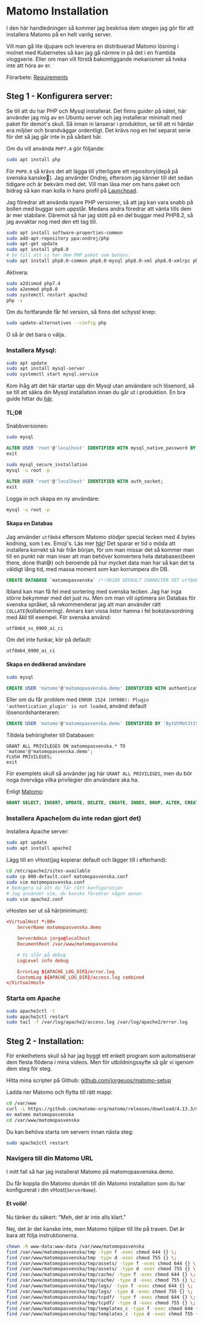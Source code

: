 # Matomo Installation

I den här handledningen så kommer jag beskriva dem stegen jag gör för att installera Matomo på en helt vanlig server.

Vill man gå lite djupare och leverera en distribuerad Matomo lösning i molnet med Kubernetes så kan jag gå närmre in på det i en framtida vloggserie. Eller om man vill förstå bakomliggande mekanismer så tveka inte att höra av er.


Förarbete:
[Requirements](https://matomo.org/docs/requirements/requirements/)


## Steg 1 - Konfigurera server:

Se till att du har PHP och Mysql installerat. Det finns guider på nätet, här använder jag mig av en Ubuntu server och jag installerar minimalt med paket för demot's skull. Så innan ni lanserar i produktion, se till att ni härdar era miljöer och brandväggar ordentligt. Det krävs nog en hel separat serie för det så jag går inte in på sådant här.

Om du vill använda `PHP7.4` gör följande:
```bash
sudo apt install php
```

För `PHP8.0` så krävs det att lägga till ytterligare ett repository(depå på svenska kanske🤔). Jag använder Ondrej, eftersom jag känner till det sedan tidigare och är bekväm med det. Vill man läsa mer om hans paket och bidrag så kan man kolla in hans profil på [Launchpad](https://launchpad.net/~ondrej).

Jag föredrar att använda nyare PHP versioner, så att jag kan vara snabb på bollen med buggar som uppstår. Medans andra föredrar att vänta tills dem är mer stabilare. Däremot så har jag stött på en del buggar med PHP8.2, så jag avvaktar nog med den ett tag till.

```bash
sudo apt install software-properties-common
sudo add-apt-repository ppa:ondrej/php
sudo apt-get update
sudo apt install php8.0
# Se till att vi har dem PHP paket som behövs.
sudo apt install php8.0-common php8.0-mysql php8.0-xml php8.0-xmlrpc php8.0-curl php8.0-gd php8.0-imagick php8.0-cli php8.0-dev php8.0-imap php8.0-mbstring php8.0-opcache php8.0-soap php8.0-zip php8.0-intl -y
```

Aktivera:
```bash
sudo a2dismod php7.4
sudo a2enmod php8.0
sudo systemctl restart apache2
php -v
```
Om du fortfarande får fel version, så finns det schysst knep:
```bash
sudo update-alternatives --config php
```
O så är det bara o välja.



### Installera Mysql:

```bash
sudo apt update
sudo apt install mysql-server
sudo systemctl start mysql.service
```
Kom ihåg att det här startar upp din Mysql utan användare och lösenord, så se till att säkra din Mysql installation innan du går ut i produktion. En bra guide hittar du [här](https://www.digitalocean.com/community/tutorials/how-to-install-mysql-on-ubuntu-20-04).

#### TL;DR

Snabbversionen:
```bash
sudo mysql
```
```sql
ALTER USER 'root'@'localhost' IDENTIFIED WITH mysql_native_password BY 'password';
exit
```
```bash
sudo mysql_secure_installation
mysql -u root -p
```
```sql
ALTER USER 'root'@'localhost' IDENTIFIED WITH auth_socket;
exit
```

Logga in och skapa en ny användare:
```bash
mysql -u root -p
```

#### Skapa en Databas

Jag använder `utf8mb4` eftersom Matomo stödjer special tecken med 4 bytes kodning, som t.ex. Emoji's. Läs mer [här](https://matomo.org/faq/how-to-update/how-to-convert-the-database-to-utf8mb4-charset/)!
Det sparar er tid o möda att installera korrekt så här från början, för om man missar det så kommer man till en punkt när man inser att man behöver konvertera hela databasen(been there, done that😅) och beroende på hur mycket data man har så kan det ta väldigt lång tid, med massa moment som kan korrumpera din DB.

```sql
CREATE DATABASE `matomopasvenska` /*!40100 DEFAULT CHARACTER SET utf8mb4 COLLATE utf8mb4_0900_ai_ci */ /*!80016 DEFAULT ENCRYPTION='N' */
```
Ibland kan man få fel med sortering med svenska tecken. Jag har inga större bekymmer med det just nu. Men om man vill optimera sin Databas för svenska språket, så rekommenderar jag att man använder rätt `COLLATE`(kollationering). Annars kan vissa listor hamna i fel bokstavsordning med `ÅÄÖ` till exempel.
För svenska använd:
```
utf8mb4_sv_0900_ai_ci
```
Om det inte funkar, kör på default:
```
utf8mb4_0900_ai_ci
```

#### Skapa en dedikerad användare

```bash
sudo mysql
```
```sql
CREATE USER 'matomo'@'matomopasvenska.demo' IDENTIFIED WITH authentication_plugin BY 'BytUtMot3ttSäkertLösenord!';
```

Eller om du får problem med `ERROR 1524 (HY000): Plugin 'authentication_plugin' is not loaded`, använd default lösenordshanteraren:
```sql
CREATE USER 'matomo'@'matomopasvenska.demo' IDENTIFIED BY 'BytUtMot3ttSäkertLösenord!';
```

Tilldela behörigheter till Databasen:
```
GRANT ALL PRIVILEGES ON matomopasvenska.* TO 'matomo'@'matomopasvenska.demo';
FLUSH PRIVILEGES;
exit
```
För exemplets skull så använder jag här `GRANT ALL PRIVILEGES`, men du bör noga överväga vilka privilegier din användare ska ha.

Enligt [Matomo](https://matomo.org/faq/troubleshooting/how-do-i-check-if-my-mysql-user-has-all-required-grants/):
```sql
GRANT SELECT, INSERT, UPDATE, DELETE, CREATE, INDEX, DROP, ALTER, CREATE TEMPORARY TABLES, LOCK TABLES ON matomo_db_name_here.* TO 'matomo'@'localhost';
```

### Installera Apache(om du inte redan gjort det)

Installera Apache server:
```bash
sudo apt update
sudo apt install apache2
```

Lägg till en vHost(jag kopierar default och lägger till i efterhand):
```bash
cd /etc/apache2/sites-available
sudo cp 000-default.conf matomopasvenska.conf
sudo vim matomopasvenska.conf
# Redigera så att du får rätt konfiguration
# Jag använder vim, du kanske föredrar någon annan
sudo vim apache2.conf
```

vHosten ser ut så här(minimum):
```conf
<VirtualHost *:80>
	ServerName matomopasvenska.demo

	ServerAdmin jorge@localhost
	DocumentRoot /var/www/matomopasvenska

    # Vi slår på debug
	LogLevel info debug

	ErrorLog ${APACHE_LOG_DIR}/error.log
	CustomLog ${APACHE_LOG_DIR}/access.log combined
</VirtualHost>
```

### Starta om Apache
```bash
sudo apache2ctl -t
sudo apache2ctl restart
sudo tail -f /var/log/apache2/access.log /var/log/apache2/error.log
```


## Steg 2 - Installation:

För enkelhetens skull så har jag byggt ett enkelt program som automatiserar dem flesta flödena i mina videos. Men för utbildningssyfte så går vi igenom dem steg för steg.

Hitta mina scripter på Github: [github.com/jorgeuos/matomo-setup](https://github.com/jorgeuos/matomo-setup)

Ladda ner Matomo och flytta till rätt mapp:
```bash
cd /var/www
curl -L https://github.com/matomo-org/matomo/releases/download/4.13.3/matomo-4.13.3.tar.gz | tar -xz
mv matomo matomopasvenska
cd /var/www/matomopasvenska
```

Du kan behöva starta om servern innan nästa steg:
```bash
sudo apache2ctl restart
```

### Navigera till din Matomo URL

I mitt fall så har jag installerat Matomo på matomopasvenska.demo.

Du får koppla din Matomo domän till din Matomo installation som du har konfigurerat i din vHost(`ServerName`).


#### Et voilà!

Nu tänker du säkert: "Meh, det är inte alls klart."

Nej, det är det kanske inte, men Matomo hjälper till lite på traven. Det är bara att följa instruktionerna.

```bash
chown -R www-data:www-data /var/www/matomopasvenska
find /var/www/matomopasvenska/tmp -type f -exec chmod 644 {} \;
find /var/www/matomopasvenska/tmp -type d -exec chmod 755 {} \;
find /var/www/matomopasvenska/tmp/assets/ -type f -exec chmod 644 {} \;
find /var/www/matomopasvenska/tmp/assets/ -type d -exec chmod 755 {} \;
find /var/www/matomopasvenska/tmp/cache/ -type f -exec chmod 644 {} \;
find /var/www/matomopasvenska/tmp/cache/ -type d -exec chmod 755 {} \;
find /var/www/matomopasvenska/tmp/logs/ -type f -exec chmod 644 {} \;
find /var/www/matomopasvenska/tmp/logs/ -type d -exec chmod 755 {} \;
find /var/www/matomopasvenska/tmp/tcpdf/ -type f -exec chmod 644 {} \;
find /var/www/matomopasvenska/tmp/tcpdf/ -type d -exec chmod 755 {} \;
find /var/www/matomopasvenska/tmp/templates_c -type f -exec chmod 644 {} \;
find /var/www/matomopasvenska/tmp/templates_c -type d -exec chmod 755 {} \;
```